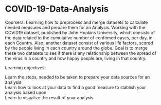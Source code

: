 # COVID-19-Data-Analysis
Coursera: Learning how to preprocess and merge datasets to calculate needed measures and prepare them for an Analysis. Working with the COVID19 dataset, published by John Hopkins University, which consists of the data related to the cumulative number of confirmed cases, per day, in each Country. Also, another dataset consist of various life factors, scored by the people living in each country around the globe. Goal is to merge these two datasets to see if there is any relationship between the spread of the virus in a country and how happy people are, living in that country.

Learning objectives:

Learn the steps, needed to be taken to prepare your data sources for an analysis <br />
Learn how to look at your data to find a good measure to stablish your analysis based upon <br />
Learn to visualize the result of your analysis 
